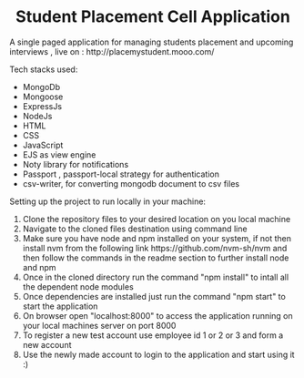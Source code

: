 <h1 style="text-align: center">Student Placement Cell Application</h1>
<p>A single paged application for managing students placement and upcoming interviews , live on : http://placemystudent.mooo.com/ </p>

<p>Tech stacks used:
  <ul>
    <li>MongoDb</li>
    <li>Mongoose</li>
    <li>ExpressJs</li>
    <li>NodeJs</li>
    <li>HTML</li>
    <li>CSS</li>
    <li>JavaScript</li>
    <li>EJS as view engine</li>
    <li>Noty library for notifications</li>
    <li>Passport , passport-local strategy for authentication</li>
    <li>csv-writer, for converting mongodb document to csv files</li>
  </ul>
</p>

<p>Setting up the project to run locally in your machine:
  <ol>
    <li>Clone the repository files to your desired location on you local machine</li>
    <li>Navigate to the cloned files destination using command line</li>
    <li>Make sure you have node and npm installed on your system, if not then install nvm from the following link https://github.com/nvm-sh/nvm and then follow the commands in the readme section to further install node and npm</li>
    <li>Once in the cloned directory run the command "npm install" to intall all the dependent node modules</li>
    <li>Once dependencies are installed just run the command "npm start" to start the application</li>
    <li>On browser open "localhost:8000" to access the application running on your local machines server on port 8000</li>
    <li>To register a new test account use employee id 1 or 2 or 3 and form a new account</li>
    <li>Use the newly made account to login to the application and start using it :) </li>
  </ol>
</p>
